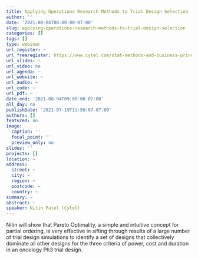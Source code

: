 ```yaml
---
title: Applying Operations Research Methods to Trial Design Selection
author: ''
date: '2021-08-04T08:00:00-07:00'
slug: applying-operations-research-methods-to-trial-design-selection
categories: []
tags: []
type: webinar
url_register: ~
url_freeregister: https://www.cytel.com/stat-methods-and-business-principles-optimal-trial-design-selection?utm_campaign=2021%20RWA%20Regulatory&utm_medium=email&_hsenc=p2ANqtz-_GjApl48DzKgcLeRD2yj9jGx-5edXW-puU_1VIkwGc27_Z_Vio6GkkNHnDjx6L6_YTa6qh-Kq7hTls0ksv17_1zX3x_g&_hsmi=141782127&utm_content=141782127&utm_source=hs_email&hsCtaTracking=a6ca62aa-4c6e-44db-8610-a127966da903%7C3d039a05-5473-4250-9a5c-ae6893df0bd2
url_slides: ~
url_video: no
url_agenda: ~
url_website: ~
url_audio: ~
url_code: ~
url_pdf: ~
date_end: '2021-08-04T09:00:00-07:00'
all_day: no
publishDate: '2021-07-19T11:50:07-07:00'
authors: []
featured: no
image:
  caption: ''
  focal_point: ''
  preview_only: no
slides: ''
projects: []
location: ~
address:
  street: ~
  city: ~
  region: ~
  postcode: ~
  country: ~
summary: ~
abstract: ~
speaker: Nitin Patel (Cytel)
---
```

<!--more-->
Nitin will show that Pareto Optimality, a simple and intuitive concept for partial ordering, is very effective in sifting through results of a large number of trial design simulations to identify a set of designs that collectively dominate all other designs for the three criteria of power, cost and duration in an oncology Ph3 trial design.